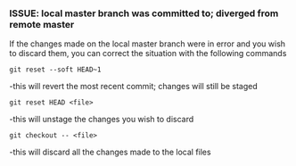 ### ISSUE: local master branch was committed to; diverged from remote master

If the changes made on the local master branch were in error and you wish
to discard them, you can correct the situation with the following commands

```
git reset --soft HEAD~1
```

-this will revert the most recent commit; changes will still be staged

```
git reset HEAD <file>
```

-this will unstage the changes you wish to discard

```
git checkout -- <file>
```

-this will discard all the changes made to the local files

